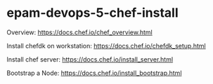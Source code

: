 # epam-devops-5-chef-install

Overview:
https://docs.chef.io/chef_overview.html

Install chefdk on workstation:
https://docs.chef.io/chefdk_setup.html

Install chef server:
https://docs.chef.io/install_server.html

Bootstrap a Node:
https://docs.chef.io/install_bootstrap.html

